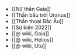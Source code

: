 - [[Nữ thần Gaia]]
- [[Thần bầu trời Uranus]]
- [[Thần thoại Bắc Âu]]
- [[Sự kiện 2022]]
- [[@ wiki, Gaia]]
- [[@ wiki, Helios]]
- [[@ wiki, Utu]]
